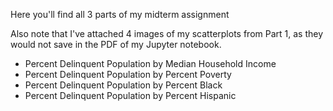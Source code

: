 Here you'll find all 3 parts of my midterm assignment


Also note that I've attached 4 images of my scatterplots from Part 1, as they would not save in the PDF of my Jupyter notebook.
* Percent Delinquent Population by Median Household Income 
* Percent Delinquent Population by Percent Poverty 
* Percent Delinquent Population by Percent Black
* Percent Delinquent Population by Percent Hispanic
